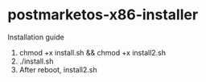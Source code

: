 # postmarketos-x86-installer
Installation guide
1) chmod +x install.sh && chmod +x install2.sh
2) ./install.sh
3) After reboot, install2.sh
